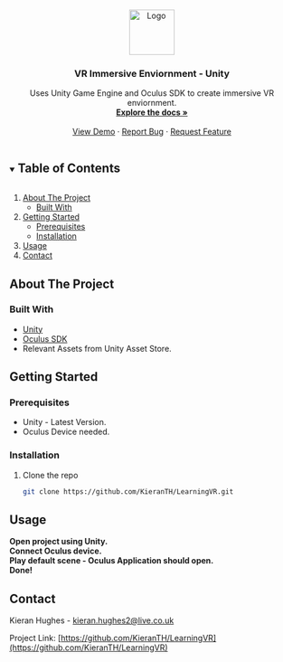 <!-- PROJECT LOGO -->
<br />
<p align="center">
  <a href="https://github.com/KieranTH/LearningVR">
    <img src="images/logo.png" alt="Logo" width="80" height="80">
  </a>

  <h3 align="center">VR Immersive Enviornment - Unity</h3>

  <p align="center">
    Uses Unity Game Engine and Oculus SDK to create immersive VR enviornment.
    <br />
    <a href="https://github.com/KieranTH/LearningVR"><strong>Explore the docs »</strong></a>
    <br />
    <br />
    <a href="https://github.com/KieranTH/LearningVR">View Demo</a>
    ·
    <a href="https://github.com/KieranTH/LearningVR/issues">Report Bug</a>
    ·
    <a href="https://github.com/KieranTH/LearningVR/issues">Request Feature</a>
  </p>
</p>



<!-- TABLE OF CONTENTS -->
<details open="open">
  <summary><h2 style="display: inline-block">Table of Contents</h2></summary>
  <ol>
    <li>
      <a href="#about-the-project">About The Project</a>
      <ul>
        <li><a href="#built-with">Built With</a></li>
      </ul>
    </li>
    <li>
      <a href="#getting-started">Getting Started</a>
      <ul>
        <li><a href="#prerequisites">Prerequisites</a></li>
        <li><a href="#installation">Installation</a></li>
      </ul>
    </li>
    <li><a href="#usage">Usage</a></li>
    <li><a href="#contact">Contact</a></li>
  </ol>
</details>



<!-- ABOUT THE PROJECT -->
## About The Project


### Built With

* [Unity](https://unity.com/)
* [Oculus SDK](https://developer.oculus.com/downloads/unity/)
* Relevant Assets from Unity Asset Store.



<!-- GETTING STARTED -->
## Getting Started


### Prerequisites

* Unity - Latest Version.
* Oculus Device needed.

### Installation

1. Clone the repo
   ```sh
   git clone https://github.com/KieranTH/LearningVR.git
   ```



<!-- USAGE EXAMPLES -->
## Usage

**Open project using Unity.**<br/>
**Connect Oculus device.**<br/>
**Play default scene - Oculus Application should open.**<br/>
**Done!**<br/>
    
    

<!-- CONTACT -->
## Contact

Kieran Hughes - kieran.hughes2@live.co.uk

Project Link: [https://github.com/KieranTH/LearningVR](https://github.com/KieranTH/LearningVR)






<!-- MARKDOWN LINKS & IMAGES -->
<!-- https://www.markdownguide.org/basic-syntax/#reference-style-links -->
[contributors-shield]: https://img.shields.io/github/contributors/github_username/repo.svg?style=for-the-badge
[contributors-url]: https://github.com/github_username/repo/graphs/contributors
[forks-shield]: https://img.shields.io/github/forks/github_username/repo.svg?style=for-the-badge
[forks-url]: https://github.com/github_username/repo/network/members
[stars-shield]: https://img.shields.io/github/stars/github_username/repo.svg?style=for-the-badge
[stars-url]: https://github.com/github_username/repo/stargazers
[issues-shield]: https://img.shields.io/github/issues/github_username/repo.svg?style=for-the-badge
[issues-url]: https://github.com/github_username/repo/issues
[license-shield]: https://img.shields.io/github/license/github_username/repo.svg?style=for-the-badge
[license-url]: https://github.com/github_username/repo/blob/master/LICENSE.txt
[linkedin-shield]: https://img.shields.io/badge/-LinkedIn-black.svg?style=for-the-badge&logo=linkedin&colorB=555
[linkedin-url]: https://linkedin.com/in/github_username
